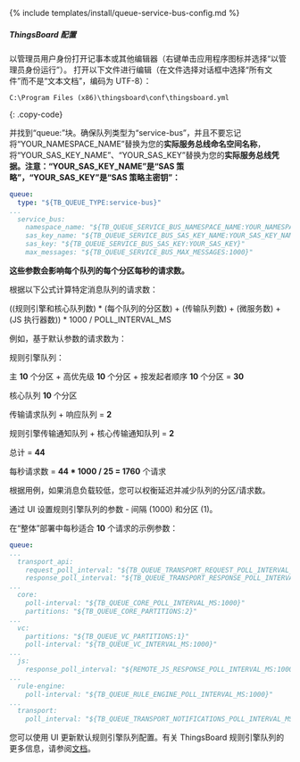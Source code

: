 {% include templates/install/queue-service-bus-config.md %}

##### ThingsBoard 配置

以管理员用户身份打开记事本或其他编辑器（右键单击应用程序图标并选择“以管理员身份运行”）。
打开以下文件进行编辑（在文件选择对话框中选择“所有文件”而不是“文本文档”，编码为 UTF-8）：

```text 
C:\Program Files (x86)\thingsboard\conf\thingsboard.yml
``` 
{: .copy-code}

并找到“queue:”块。确保队列类型为“service-bus”，并且不要忘记将“YOUR_NAMESPACE_NAME”替换为您的**实际服务总线命名空间名称**，将“YOUR_SAS_KEY_NAME”、“YOUR_SAS_KEY”替换为您的**实际服务总线凭据。注意：“YOUR_SAS_KEY_NAME”是“SAS 策略”，“YOUR_SAS_KEY”是“SAS 策略主密钥”：**

```yml
queue:
  type: "${TB_QUEUE_TYPE:service-bus}"
...
  service_bus:
    namespace_name: "${TB_QUEUE_SERVICE_BUS_NAMESPACE_NAME:YOUR_NAMESPACE_NAME}"
    sas_key_name: "${TB_QUEUE_SERVICE_BUS_SAS_KEY_NAME:YOUR_SAS_KEY_NAME}"
    sas_key: "${TB_QUEUE_SERVICE_BUS_SAS_KEY:YOUR_SAS_KEY}"
    max_messages: "${TB_QUEUE_SERVICE_BUS_MAX_MESSAGES:1000}"
```

**这些参数会影响每个队列的每个分区每秒的请求数。**

根据以下公式计算特定消息队列的请求数：

((规则引擎和核心队列数) * (每个队列的分区数) + 
(传输队列数) + (微服务数) + (JS 执行器数)) * 1000 / POLL_INTERVAL_MS

例如，基于默认参数的请求数为：

规则引擎队列：

主 **10** 个分区 + 高优先级 **10** 个分区 + 按发起者顺序 **10** 个分区 = **30**

核心队列 **10** 个分区

传输请求队列 + 响应队列 = **2**

规则引擎传输通知队列 + 核心传输通知队列 = **2**

总计 = **44**

每秒请求数 = **44 * 1000 / 25 = 1760** 个请求

根据用例，如果消息负载较低，您可以权衡延迟并减少队列的分区/请求数。

通过 UI 设置规则引擎队列的参数 - 间隔 (1000) 和分区 (1)。

在“整体”部署中每秒适合 **10** 个请求的示例参数：

```yml
queue:
...
  transport_api:
    request_poll_interval: "${TB_QUEUE_TRANSPORT_REQUEST_POLL_INTERVAL_MS:1000}"
    response_poll_interval: "${TB_QUEUE_TRANSPORT_RESPONSE_POLL_INTERVAL_MS:1000}"
...
  core:
    poll-interval: "${TB_QUEUE_CORE_POLL_INTERVAL_MS:1000}"
    partitions: "${TB_QUEUE_CORE_PARTITIONS:2}"
...
  vc:
    partitions: "${TB_QUEUE_VC_PARTITIONS:1}"
    poll-interval: "${TB_QUEUE_VC_INTERVAL_MS:1000}"
...
  js:
    response_poll_interval: "${REMOTE_JS_RESPONSE_POLL_INTERVAL_MS:1000}"
...
  rule-engine:
    poll-interval: "${TB_QUEUE_RULE_ENGINE_POLL_INTERVAL_MS:1000}"
...
  transport:
    poll_interval: "${TB_QUEUE_TRANSPORT_NOTIFICATIONS_POLL_INTERVAL_MS:1000}"
```

您可以使用 UI 更新默认规则引擎队列配置。有关 ThingsBoard 规则引擎队列的更多信息，请参阅[文档](/docs/{{docsPrefix}}user-guide/rule-engine-2-5/queues/)。